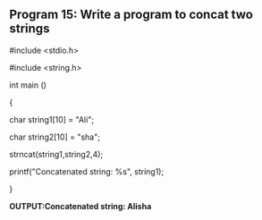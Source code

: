 ## Program 15: Write a program to concat two strings

#include <stdio.h>

#include <string.h>

int main () 

{

  char string1[10] = "Ali";
     
  char string2[10] = "sha";
     
  strncat(string1,string2,4);
     
  printf("Concatenated string: %s", string1);

     
}

**OUTPUT:Concatenated string: Alisha**
